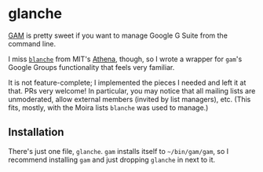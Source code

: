 glanche
=======

[GAM](https://github.com/jay0lee/GAM) is pretty sweet if you want to manage
Google G Suite from the command line.

I miss
[`blanche`](https://kb.mit.edu/confluence/pages/viewpage.action?pageId=3907064#HowdoIadministeranAthena%28Moira%29listorgroup%3F-blanche)
from MIT's [Athena](https://en.wikipedia.org/wiki/Project_Athena), though, so I
wrote a wrapper for `gam`'s Google Groups functionality that feels very familiar.

It is not feature-complete; I implemented the pieces I needed and left it at
that. PRs very welcome! In particular, you may notice that all mailing lists
are unmoderated, allow external members (invited by list managers), etc. (This
fits, mostly, with the Moira lists `blanche` was used to manage.)

## Installation
There's just one file, `glanche`. `gam` installs itself to `~/bin/gam/gam`, so I
recommend installing `gam` and just dropping `glanche` in next to it.
